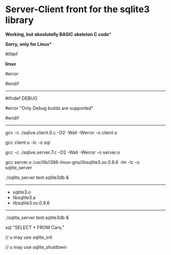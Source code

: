 # Server-Client front for the sqlite3 library

**Working, but absolutelly BASIC skeleton C code***

**Sorry, only for Linux***

#ifdef

__linux__

#error

#endif

---

#ifndef DEBUG

#error "Only Debug builds are supported"

#endif

---

gcc -c ./sqlive.client.0.c -O2 -Wall -Werror -o client.o

gcc client.o -lc -o sql

gcc -c ./sqlive.server.7.c -O2 -Wall -Werror -o server.o

gcc server.o  /usr/lib/i386-linux-gnu/libsqlite3.so.0.8.6 -lm -lc -o sqlite_server

./sqlite_server test.sqlite3db &

---

+ sqlite3.o
+ libsqlite3.a
+ libsqlite3.so.0.8.6

---

./sqlite_server test.sqlite3db &

sql "SELECT * FROM Cars;"

// u may use sqlite_init

// u may use sqlite_shutdown
